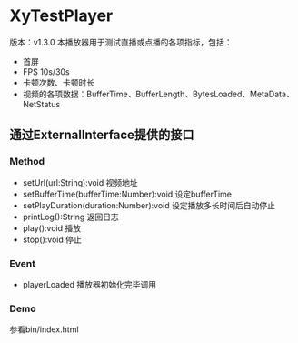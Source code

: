 # XyTestPlayer

版本：v1.3.0
本播放器用于测试直播或点播的各项指标，包括：
- 首屏
- FPS 10s/30s
- 卡顿次数、卡顿时长
- 视频的各项数据：BufferTime、BufferLength、BytesLoaded、MetaData、NetStatus

## 通过ExternalInterface提供的接口

### Method
- setUrl(url:String):void
	视频地址
- setBufferTime(bufferTime:Number):void
	设定bufferTime
- setPlayDuration(duration:Number):void
	设定播放多长时间后自动停止
- printLog():String
	返回日志
- play():void
	播放
- stop():void
	停止

### Event
- playerLoaded
	播放器初始化完毕调用

### Demo
参看bin/index.html
